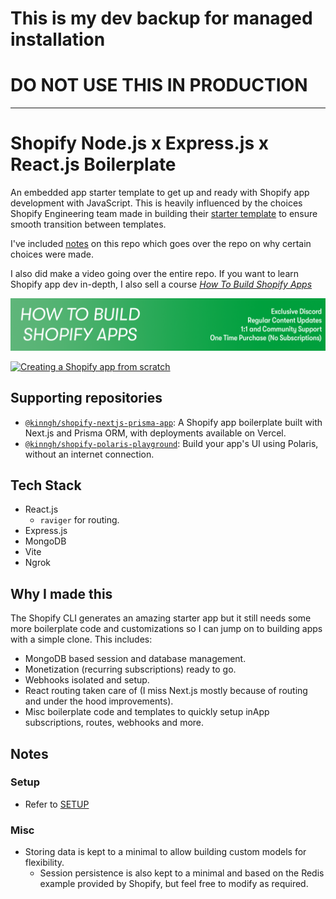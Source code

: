 # This is my dev backup for managed installation
# DO NOT USE THIS IN PRODUCTION

---

# Shopify Node.js x Express.js x React.js Boilerplate

An embedded app starter template to get up and ready with Shopify app development with JavaScript. This is heavily influenced by the choices Shopify Engineering team made in building their [starter template](https://github.com/Shopify/shopify-app-template-node) to ensure smooth transition between templates.

I've included [notes](/docs/NOTES.md) on this repo which goes over the repo on why certain choices were made.

I also did make a video going over the entire repo. If you want to learn Shopify app dev in-depth, I also sell a course _[How To Build Shopify Apps](https://kinngh.gumroad.com/l/how-to-make-shopify-apps?utm_source=github&utm_medium=express-repo)_

[![How To Build Shopify Apps Course](https://raw.githubusercontent.com/kinngh/extras/main/csa_promo.png)](https://kinngh.gumroad.com/l/how-to-make-shopify-apps?utm_source=github&utm_medium=express-repo)

[![Creating a Shopify app from scratch](https://img.youtube.com/vi/iV_3ENCraaM/0.jpg)](https://www.youtube.com/watch?v=iV_3ENCraaM)

## Supporting repositories

- [`@kinngh/shopify-nextjs-prisma-app`](https://github.com/kinngh/shopify-nextjs-prisma-app): A Shopify app boilerplate built with Next.js and Prisma ORM, with deployments available on Vercel.
- [`@kinngh/shopify-polaris-playground`](https://github.com/kinngh/shopify-polaris-playground): Build your app's UI using Polaris, without an internet connection.

## Tech Stack

- React.js
  - `raviger` for routing.
- Express.js
- MongoDB
- Vite
- Ngrok

## Why I made this

The Shopify CLI generates an amazing starter app but it still needs some more boilerplate code and customizations so I can jump on to building apps with a simple clone. This includes:

- MongoDB based session and database management.
- Monetization (recurring subscriptions) ready to go.
- Webhooks isolated and setup.
- React routing taken care of (I miss Next.js mostly because of routing and under the hood improvements).
- Misc boilerplate code and templates to quickly setup inApp subscriptions, routes, webhooks and more.

## Notes

### Setup

- Refer to [SETUP](/docs/SETUP.md)

### Misc

- Storing data is kept to a minimal to allow building custom models for flexibility.
  - Session persistence is also kept to a minimal and based on the Redis example provided by Shopify, but feel free to modify as required.
